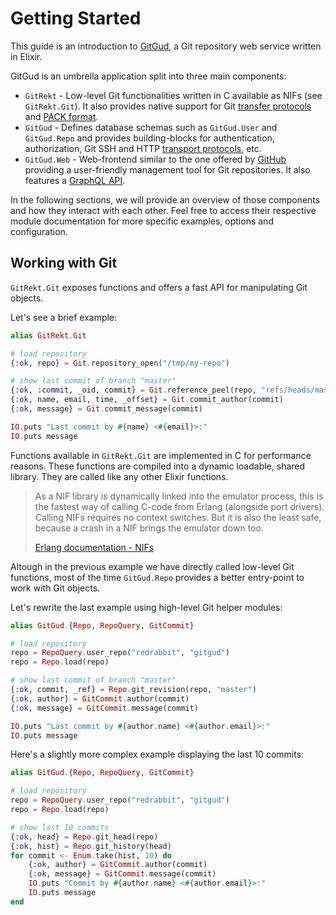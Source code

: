 # Getting Started

This guide is an introduction to [GitGud](https://github.com/almightycouch/gitgud), a Git repository web service written in Elixir.

GitGud is an umbrella application split into three main components:

* `GitRekt` - Low-level Git functionalities written in C available as NIFs (see `GitRekt.Git`). It also provides native support for Git [transfer protocols]() and [PACK format]().
* `GitGud` - Defines database schemas such as `GitGud.User` and `GitGud.Repo` and provides building-blocks for authentication, authorization, Git SSH and HTTP [transport protocols](), etc.
* `GitGud.Web` - Web-frontend similar to the one offered by [GitHub](https://github.com) providing a user-friendly management tool for Git repositories. It also features a [GraphQL API]().

In the following sections, we will provide an overview of those components and how they interact with each other. Feel free to access their respective module documentation for more specific examples, options and configuration.

## Working with Git

`GitRekt.Git` exposes functions and offers a fast API for manipulating Git objects.

Let's see a brief example:

```elixir
alias GitRekt.Git

# load repository
{:ok, repo} = Git.repository_open("/tmp/my-repo")

# show last commit of branch "master"
{:ok, :commit, _oid, commit} = Git.reference_peel(repo, "refs/heads/master")
{:ok, name, email, time, _offset} = Git.commit_author(commit)
{:ok, message} = Git.commit_message(commit)

IO.puts "Last commit by #{name} <#{email}>:"
IO.puts message
```

Functions available in `GitRekt.Git` are implemented in C for performance reasons.
These functions are compiled into a dynamic loadable, shared library. They are called like any other Elixir functions.

> As a NIF library is dynamically linked into the emulator process, this is the fastest way of calling C-code from Erlang (alongside port drivers). Calling NIFs requires no context switches. But it is also the least safe, because a crash in a NIF brings the emulator down too.
>
> [Erlang documentation - NIFs](http://erlang.org/doc/tutorial/nif.html)

Altough in the previous example we have directly called low-level Git functions, most of the time `GitGud.Repo` provides a better entry-point to work with Git objects.

Let's rewrite the last example using high-level Git helper modules:

```elixir
alias GitGud.{Repo, RepoQuery, GitCommit}

# load repository
repo = RepoQuery.user_repo("redrabbit", "gitgud")
repo = Repo.load(repo)

# show last commit of branch "master"
{:ok, commit, _ref} = Repo.git_revision(repo, "master")
{:ok, author} = GitCommit.author(commit)
{:ok, message} = GitCommit.message(commit)

IO.puts "Last commit by #{author.name} <#{author.email}>:"
IO.puts message
```

Here's a slightly more complex example displaying the last 10 commits:

```elixir
alias GitGud.{Repo, RepoQuery, GitCommit}

# load repository
repo = RepoQuery.user_repo("redrabbit", "gitgud")
repo = Repo.load(repo)

# show last 10 commits
{:ok, head} = Repo.git_head(repo)
{:ok, hist} = Repo.git_history(head)
for commit <- Enum.take(hist, 10) do
	{:ok, author} = GitCommit.author(commit)
	{:ok, message} = GitCommit.message(commit)
	IO.puts "Commit by #{author.name} <#{author.email}>:"
	IO.puts message
end
```
